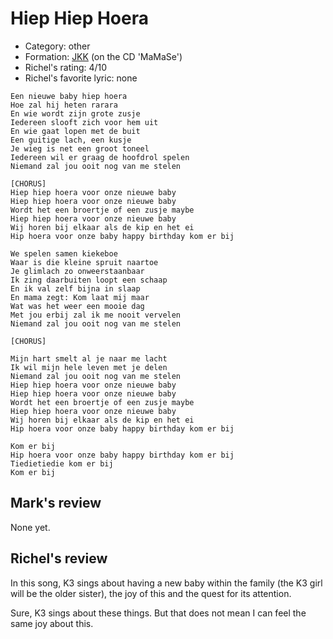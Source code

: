 # Hiep Hiep Hoera

 * Category: other
 * Formation: [JKK](Jkk.md) (on the CD 'MaMaSe')
 * Richel's rating: 4/10
 * Richel's favorite lyric: none


```
Een nieuwe baby hiep hoera
Hoe zal hij heten rarara
En wie wordt zijn grote zusje
Iedereen slooft zich voor hem uit
En wie gaat lopen met de buit
Een guitige lach, een kusje
Je wieg is net een groot toneel
Iedereen wil er graag de hoofdrol spelen
Niemand zal jou ooit nog van me stelen

[CHORUS]
Hiep hiep hoera voor onze nieuwe baby
Hiep hiep hoera voor onze nieuwe baby
Wordt het een broertje of een zusje maybe
Hiep hiep hoera voor onze nieuwe baby
Wij horen bij elkaar als de kip en het ei
Hip hoera voor onze baby happy birthday kom er bij

We spelen samen kiekeboe
Waar is die kleine spruit naartoe
Je glimlach zo onweerstaanbaar
Ik zing daarbuiten loopt een schaap
En ik val zelf bijna in slaap
En mama zegt: Kom laat mij maar
Wat was het weer een mooie dag
Met jou erbij zal ik me nooit vervelen
Niemand zal jou ooit nog van me stelen

[CHORUS]

Mijn hart smelt al je naar me lacht
Ik wil mijn hele leven met je delen
Niemand zal jou ooit nog van me stelen
Hiep hiep hoera voor onze nieuwe baby
Hiep hiep hoera voor onze nieuwe baby
Wordt het een broertje of een zusje maybe
Hiep hiep hoera voor onze nieuwe baby
Wij horen bij elkaar als de kip en het ei
Hip hoera voor onze baby happy birthday kom er bij

Kom er bij
Hip hoera voor onze baby happy birthday kom er bij
Tiedietiedie kom er bij
Kom er bij
```

## Mark's review

None yet.

## Richel's review

In this song, K3 sings about having a new baby within the family (the K3 girl will be the older sister), the joy of this and the quest for its attention.

Sure, K3 sings about these things. But that does not mean I can feel the same joy about this.
